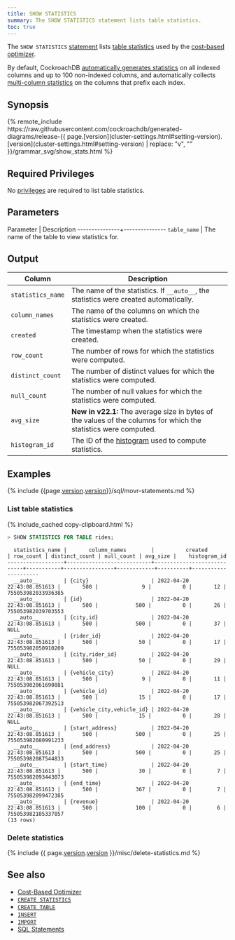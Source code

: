 ```yaml
---
title: SHOW STATISTICS
summary: The SHOW STATISTICS statement lists table statistics.
toc: true
---
```

The `SHOW STATISTICS` [statement](sql-statements.html) lists [table statistics](create-statistics.html) used by the [cost-based optimizer](cost-based-optimizer.html).

By default, CockroachDB [automatically generates statistics](cost-based-optimizer.html#table-statistics) on all indexed columns and up to 100 non-indexed columns, and automatically collects [multi-column statistics](create-statistics.html#create-statistics-on-multiple-columns) on the columns that prefix each index.

## Synopsis

<div>
{% remote_include https://raw.githubusercontent.com/cockroachdb/generated-diagrams/release-{{ page.[version](cluster-settings.html#setting-version).[version](cluster-settings.html#setting-version) | replace: "v", "" }}/grammar_svg/show_stats.html %}
</div>

## Required Privileges

No [privileges](security-reference/authorization.html#managing-privileges) are required to list table statistics.

## Parameters

Parameter      | Description
---------------+---------------
`table_name`   | The name of the table to view statistics for.

## Output

| Column | Description |
|-----------|-------------|
| `statistics_name` | The name of the statistics. If `__auto__`, the statistics were created automatically. |
| `column_names` | The name of the columns on which the statistics were created. |
| `created` | The timestamp when the statistics were created. |
| `row_count` | The number of rows for which the statistics were computed. |
| `distinct_count` |  The number of distinct values for which the statistics were computed. |
| `null_count` |  The number of null values for which the statistics were computed.  |
| `avg_size` |  **New in v22.1:** The average size in bytes of the values of the columns for which the statistics were computed. |
| `histogram_id` |  The ID of the [histogram](cost-based-optimizer.html#control-histogram-collection) used to compute statistics. |

## Examples

{% include {{page.[version](cluster-settings.html#setting-version).[version](cluster-settings.html#setting-version)}}/sql/movr-statements.md %}

### List table statistics

{% include_cached copy-clipboard.html %}
~~~ sql
> SHOW STATISTICS FOR TABLE rides;
~~~

~~~
  statistics_name |       column_names        |          created           | row_count | distinct_count | null_count | avg_size |    histogram_id
------------------+---------------------------+----------------------------+-----------+----------------+------------+----------+---------------------
  __auto__        | {city}                    | 2022-04-20 22:43:08.851613 |       500 |              9 |          0 |       12 | 755053982033936385
  __auto__        | {id}                      | 2022-04-20 22:43:08.851613 |       500 |            500 |          0 |       26 | 755053982039703553
  __auto__        | {city,id}                 | 2022-04-20 22:43:08.851613 |       500 |            500 |          0 |       37 |               NULL
  __auto__        | {rider_id}                | 2022-04-20 22:43:08.851613 |       500 |             50 |          0 |       17 | 755053982050910209
  __auto__        | {city,rider_id}           | 2022-04-20 22:43:08.851613 |       500 |             50 |          0 |       29 |               NULL
  __auto__        | {vehicle_city}            | 2022-04-20 22:43:08.851613 |       500 |              9 |          0 |       11 | 755053982061690881
  __auto__        | {vehicle_id}              | 2022-04-20 22:43:08.851613 |       500 |             15 |          0 |       17 | 755053982067392513
  __auto__        | {vehicle_city,vehicle_id} | 2022-04-20 22:43:08.851613 |       500 |             15 |          0 |       28 |               NULL
  __auto__        | {start_address}           | 2022-04-20 22:43:08.851613 |       500 |            500 |          0 |       25 | 755053982080991233
  __auto__        | {end_address}             | 2022-04-20 22:43:08.851613 |       500 |            500 |          0 |       25 | 755053982087544833
  __auto__        | {start_time}              | 2022-04-20 22:43:08.851613 |       500 |             30 |          0 |        7 | 755053982093443073
  __auto__        | {end_time}                | 2022-04-20 22:43:08.851613 |       500 |            367 |          0 |        7 | 755053982099472385
  __auto__        | {revenue}                 | 2022-04-20 22:43:08.851613 |       500 |            100 |          0 |        6 | 755053982105337857
(13 rows)
~~~

### Delete statistics

{% include {{ page.[version](cluster-settings.html#setting-version).[version](cluster-settings.html#setting-version) }}/misc/delete-statistics.md %}

## See also

- [Cost-Based Optimizer](cost-based-optimizer.html)
- [`CREATE STATISTICS`](create-statistics.html)
- [`CREATE TABLE`](create-table.html)
- [`INSERT`](insert.html)
- [`IMPORT`](import.html)
- [SQL Statements](sql-statements.html)
